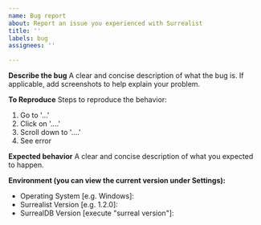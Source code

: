 ```yaml
---
name: Bug report
about: Report an issue you experienced with Surrealist
title: ''
labels: bug
assignees: ''

---
```


**Describe the bug**
A clear and concise description of what the bug is. If applicable, add screenshots to help explain your problem.

**To Reproduce**
Steps to reproduce the behavior:
1. Go to '...'
2. Click on '....'
3. Scroll down to '....'
4. See error

**Expected behavior**
A clear and concise description of what you expected to happen.

**Environment (you can view the current version under Settings):**
 - Operating System [e.g. Windows]: 
 - Surrealist Version [e.g. 1.2.0]: 
 - SurrealDB Version [execute "surreal version"]: 
